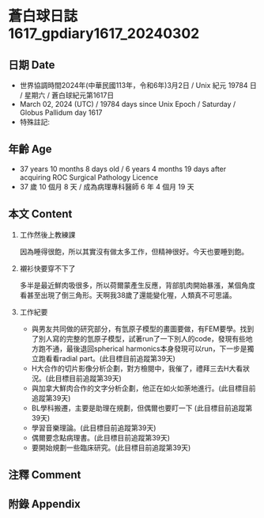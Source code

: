 [_metadata_:encoding]: - "utf-8"
[_metadata_:language]: - "zh-Hant-TW"
[_metadata_:fileformat]: - "markdown"
[_metadata_:MIME_type]: - "text/plain"
[_metadata_:markdown_version]: - "commonmark version 0.30"
[_metadata_:markdown_spec]: - "https://spec.commonmark.org/0.30/"

# 蒼白球日誌1617_gpdiary1617_20240302 #

## 日期 Date ##

* 世界協調時間2024年(中華民國113年，令和6年)3月2日 / Unix 紀元 19784 日 / 星期六 / 蒼白球紀元第1617日
* March 02, 2024 (UTC) / 19784 days since Unix Epoch / Saturday / Globus Pallidum day 1617
* 特殊註記:

## 年齡 Age ##

* 37 years 10 months 8 days old / 6 years 4 months 19 days after acquiring ROC Surgical Pathology Licence
* 37 歲 10 個月 8 天 / 成為病理專科醫師 6 年 4 個月 19 天

## 本文 Content ##

1. 工作然後上教練課

   因為睡得很飽，所以其實沒有做太多工作，但精神很好。今天也要睡到飽。   

2. 襯衫快要穿不下了

    多半是最近鮮肉吸很多，所以荷爾蒙產生反應，背部肌肉開始暴漲，某個角度看甚至出現了倒三角形。天啊我38歲了還能變化喔，人類真不可思議。

3. 工作紀要

    - 與男友共同做的研究部分，有氫原子模型的畫圖要做，有FEM要學。找到了別人寫的完整的氫原子模型，試著run了一下別人的code，發現有些地方跑不通，最後退回spherical harmonics本身發現可以run，下一步是獨立跑看看radial part。(此目標目前追蹤第39天)
   - H大合作的切片影像分析企劃，對方檢閱中，我催了，禮拜三去H大看狀況。(此目標目前追蹤第39天)
   - 與加拿大鮮肉合作的文字分析企劃，他正在如火如荼地進行。(此目標目前追蹤第39天)
   - BL學科搬遷，主要是助理在規劃，但偶爾也要盯一下 (此目標目前追蹤第39天)
   - 學習音樂理論。(此目標目前追蹤第39天)
   - 偶爾要念點病理書。(此目標目前追蹤第39天)
   - 要開始規劃一些臨床研究。(此目標目前追蹤第39天)


## 注釋 Comment ##


## 附錄 Appendix ##

